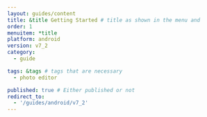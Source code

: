 ```yaml
---
layout: guides/content
title: &title Getting Started # title as shown in the menu and 
order: 1
menuitem: *title
platform: android
version: v7_2
category: 
  - guide

tags: &tags # tags that are necessary
  - photo editor 

published: true # Either published or not 
redirect_to:
  - '/guides/android/v7_2'
---
```

